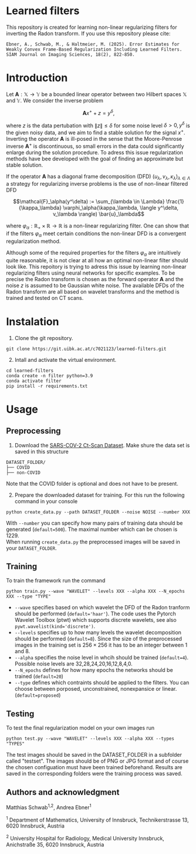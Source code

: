 # Learned filters

This repository is created for learning non-linear regularizing filters for inverting the Radon transform. If you use this repository please cite:

```
Ebner, A., Schwab, M., & Haltmeier, M. (2025). Error Estimates for Weakly Convex Frame-Based Regularization Including Learned Filters. SIAM Journal on Imaging Sciences, 18(2), 822-850.
```

# Introduction

Let $`\mathbf{A}: \mathbb{X} \rightarrow \mathbb{Y}`$  be a bounded linear operator between two Hilbert spaces $`\mathbb{X}`$ and $`\mathbb{Y}`$. We consider the inverse problem
```math
\mathbf{A} x^+ + z =y^{\delta},
```
where $`z`$ is the data pertubation with $` \|z\| \leq \delta`$ for some noise level  $`\delta >0, y^{\delta}`$ is the given noisy data, and we aim to find a stable solution for the signal $`x^+`$. Inverting the operator $`\mathbf{A}`$ is ill-posed in the sense that the Moore-Penrose inverse  $`\mathbf{A}^+`$ is discontinuous, so small errors in the data could significantly enlarge during the solution procedure. To adress this issue regularization methods have bee developed with the goal of finding an approximate but stable solution. 

If the operator  $`\mathbf{A}`$ has a diagonal frame decomposition (DFD) $`(u_\lambda, v_\lambda, \kappa_\lambda)_{\lambda \in \Lambda}`$ a strategy for regularizing inverse problems is the use of non-linear filtered DFD
```math
\mathcal{F}_\alpha(y^\delta) := \sum_{\lambda \in \Lambda} \frac{1}{\kappa_\lambda} \varphi_\alpha(\kappa_\lambda, \langle y^\delta,  v_\lambda \rangle) \bar{u}_\lambda
```
where $`\varphi_\alpha: \mathbb{R}_+ \times \mathbb{R} \rightarrow \mathbb{R}`$ is a non-linear regularizing filter. One can show that if the filters $`\varphi_\alpha`$ meet certain conditions the non-linear DFD is a convergent regularization method. 

Although some of the required properties for the filters $`\varphi_\alpha`$ are intuitively quite reasonable, it is not clear at all how an optimal non-linear filter should look like. This repoitory is trying to adress this issue by learning non-linear regularizing filters using neural networks for specific examples. To be precise the Radon transform is chosen as the forward operator $`\mathbf{A}`$ and the noise $`z`$ is assumed to be Gaussian white noise. The available DFDs of the Radon transform are all based on wavelet transforms and the method is trained and tested on CT scans. 


# Instalation

1. Clone the git repository. 
```
git clone https://git.uibk.ac.at/c7021123/learned-filters.git
``` 

2. Intall and activate the virtual environment.
```
cd learned-filters
conda create -n filter python=3.9
conda activate filter
pip install -r requirements.txt
``` 

# Usage

## Preprocessing
1. Download the [SARS-COV-2 Ct-Scan Dataset](https://www.kaggle.com/datasets/plameneduardo/sarscov2-ctscan-dataset). Make shure the data set is saved in this structure
``` 
DATASET_FOLDER/
├── COVID 
├── non-COVID
```
Note that the COVID folder is optional and does not have to be present.

2. Prepare the downloaded dataset for training. For this run the following command in your console
```
python create_data.py --path DATASET_FOLDER --noise NOISE --number XXX
``` 
With `--number` you can specify how many pairs of training data should be generated (`default=500`). The maximal number which can be chosen is 1229.  
When running `create_data.py` the preprocessed images will be saved in your `DATASET_FOLDER`. 

## Training

To train the framework run the command
```
python train.py --wave "WAVELET" --levels XXX --alpha XXX --N_epochs XXX --type "TYPE"
``` 
- `--wave` specifies based on which wavelet the DFD of the Radon tranform should be performed (`default='haar'`). The code uses the Pytorch Wavelet Toolbox (ptwt) which supports discrete wavelets, see also `pywt.wavelist(kind='discrete')`. 
- `--levels` specifies up to how many levels the wavelet decomposition should be performed (`default=8`). Since the size of the preprocessed images in the training set is $`256 \times 256`$ it has to be an integer between 1 and 8. 
- `--alpha` specifies the noise level in whcih should be trained (`default=4`). Possible noise levels are 32,28,24,20,16,12,8,4,0. 
- `--N_epochs` defines for how many epochs the networks should be trained (`default=20`)
- `--type` defines which contraints should be applied to the filters. You can choose between porposed, unconstrained, nonexpansice or linear. (`default=proposed`)

## Testing

To test the final regularization model on your own images run
```
python test.py --wave "WAVELET" --levels XXX --alpha XXX --types "TYPES"

```
The test images should be saved in the DATASET_FOLDER in a subfolder called "testset". The images should be of PNG or JPG format and of course the chosen configuation must have been trained beforehand. Results are saved in the corresponding folders were the training process was saved. 


## Authors and acknowledgment
Matthias Schwab<sup>1,2</sup>, Andrea Ebner<sup>1</sup>

<sup>1</sup> Department of Mathematics, University of Innsbruck, Technikerstrasse 13, 6020 Innsbruck, Austria

<sup>2</sup> University Hospital for Radiology, Medical University Innsbruck, Anichstraße 35, 6020 Innsbruck, Austria



